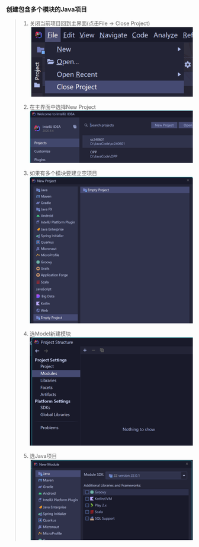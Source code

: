 ### 创建包含多个模块的Java项目

> 1. 关闭当前项目回到主界面(点击File -> Close Project)
> ![img_1.png](img_1.png)
>
> 2. 在主界面中选择New Project
> ![img_2.png](img_2.png)
>
> 3. 如果有多个模块要建立空项目
> ![img_3.png](img_3.png)
>
> 4. 选Model新建模块
> ![img_4.png](img_4.png)
>
> 5. 选Java项目
> ![img_5.png](img_5.png)
